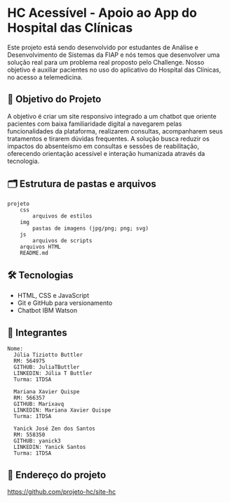 # HC Acessível - Apoio ao App do Hospital das Clínicas

Este projeto está sendo desenvolvido por estudantes de Análise e Desenvolvimento de Sistemas da FIAP e nós temos que desenvolver uma solução real para um problema real proposto pelo Challenge. Nosso objetivo é auxiliar pacientes no uso do aplicativo do Hospital das Clínicas, no acesso a telemedicina.

## 🎯 Objetivo do Projeto

A objetivo é criar um site responsivo integrado a um chatbot que oriente pacientes com baixa familiaridade digital a navegarem pelas funcionalidades da plataforma, realizarem consultas, acompanharem seus tratamentos e tirarem dúvidas frequentes. A solução busca reduzir os impactos do absenteísmo em consultas e sessões de reabilitação, oferecendo orientação acessível e interação humanizada através da tecnologia.


## 🗂️ Estrutura de pastas e arquivos

    projeto
        css
            arquivos de estilos
        img
            pastas de imagens (jpg/png; png; svg)
        js
            arquivos de scripts
        arquivos HTML
        README.md


## 🛠 Tecnologias

- HTML, CSS e JavaScript
- Git e GitHub para versionamento
- Chatbot IBM Watson

## 👥 Integrantes

    Nome: 
      Júlia Tiziotto Buttler
      RM: 564975
      GITHUB: JuliaTButtler
      LINKEDIN: Júlia T Buttler
      Turma: 1TDSA

      Mariana Xavier Quispe
      RM: 566357
      GITHUB: Marixavq
      LINKEDIN: Mariana Xavier Quispe
      Turma: 1TDSA

      Yanick José Zen dos Santos
      RM: 558350 
      GITHUB: yanick3
      LINKEDIN: Yanick Santos
      Turma: 1TDSA




## 📂 Endereço do projeto 

https://github.com/projeto-hc/site-hc
